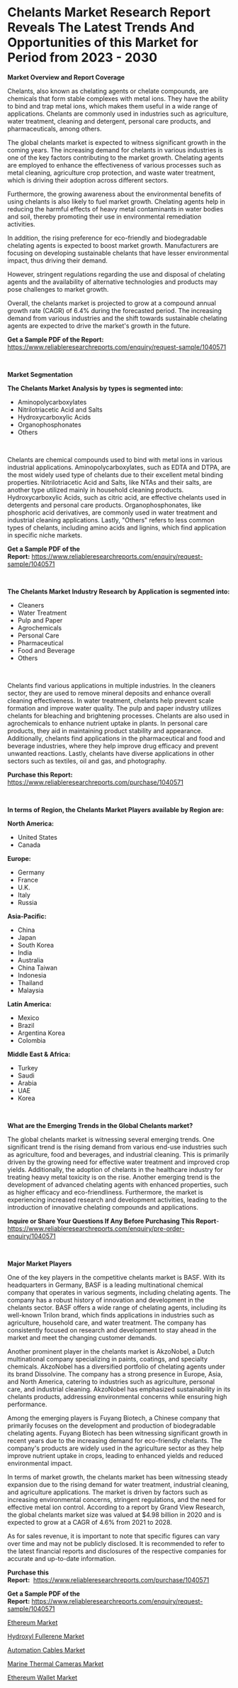 <p><h1>Chelants Market Research Report Reveals The Latest Trends And Opportunities of this Market for Period from 2023 - 2030</h1></p><p><strong>Market Overview and Report Coverage</strong></p>
<p><p>Chelants, also known as chelating agents or chelate compounds, are chemicals that form stable complexes with metal ions. They have the ability to bind and trap metal ions, which makes them useful in a wide range of applications. Chelants are commonly used in industries such as agriculture, water treatment, cleaning and detergent, personal care products, and pharmaceuticals, among others.</p><p>The global chelants market is expected to witness significant growth in the coming years. The increasing demand for chelants in various industries is one of the key factors contributing to the market growth. Chelating agents are employed to enhance the effectiveness of various processes such as metal cleaning, agriculture crop protection, and waste water treatment, which is driving their adoption across different sectors.</p><p>Furthermore, the growing awareness about the environmental benefits of using chelants is also likely to fuel market growth. Chelating agents help in reducing the harmful effects of heavy metal contaminants in water bodies and soil, thereby promoting their use in environmental remediation activities.</p><p>In addition, the rising preference for eco-friendly and biodegradable chelating agents is expected to boost market growth. Manufacturers are focusing on developing sustainable chelants that have lesser environmental impact, thus driving their demand.</p><p>However, stringent regulations regarding the use and disposal of chelating agents and the availability of alternative technologies and products may pose challenges to market growth.</p><p>Overall, the chelants market is projected to grow at a compound annual growth rate (CAGR) of 6.4% during the forecasted period. The increasing demand from various industries and the shift towards sustainable chelating agents are expected to drive the market's growth in the future.</p></p>
<p><strong>Get a Sample PDF of the Report:</strong> <a href="https://www.reliableresearchreports.com/enquiry/request-sample/1040571">https://www.reliableresearchreports.com/enquiry/request-sample/1040571</a></p>
<p>&nbsp;</p>
<p><strong>Market Segmentation</strong></p>
<p><strong>The Chelants Market Analysis by types is segmented into:</strong></p>
<p><ul><li>Aminopolycarboxylates</li><li>Nitrilotriacetic Acid and Salts</li><li>Hydroxycarboxylic Acids</li><li>Organophosphonates</li><li>Others</li></ul></p>
<p>&nbsp;</p>
<p><p>Chelants are chemical compounds used to bind with metal ions in various industrial applications. Aminopolycarboxylates, such as EDTA and DTPA, are the most widely used type of chelants due to their excellent metal binding properties. Nitrilotriacetic Acid and Salts, like NTAs and their salts, are another type utilized mainly in household cleaning products. Hydroxycarboxylic Acids, such as citric acid, are effective chelants used in detergents and personal care products. Organophosphonates, like phosphoric acid derivatives, are commonly used in water treatment and industrial cleaning applications. Lastly, "Others" refers to less common types of chelants, including amino acids and lignins, which find application in specific niche markets.</p></p>
<p><strong>Get a Sample PDF of the Report:</strong>&nbsp;<a href="https://www.reliableresearchreports.com/enquiry/request-sample/1040571">https://www.reliableresearchreports.com/enquiry/request-sample/1040571</a></p>
<p>&nbsp;</p>
<p><strong>The Chelants Market Industry Research by Application is segmented into:</strong></p>
<p><ul><li>Cleaners</li><li>Water Treatment</li><li>Pulp and Paper</li><li>Agrochemicals</li><li>Personal Care</li><li>Pharmaceutical</li><li>Food and Beverage</li><li>Others</li></ul></p>
<p>&nbsp;</p>
<p><p>Chelants find various applications in multiple industries. In the cleaners sector, they are used to remove mineral deposits and enhance overall cleaning effectiveness. In water treatment, chelants help prevent scale formation and improve water quality. The pulp and paper industry utilizes chelants for bleaching and brightening processes. Chelants are also used in agrochemicals to enhance nutrient uptake in plants. In personal care products, they aid in maintaining product stability and appearance. Additionally, chelants find applications in the pharmaceutical and food and beverage industries, where they help improve drug efficacy and prevent unwanted reactions. Lastly, chelants have diverse applications in other sectors such as textiles, oil and gas, and photography.</p></p>
<p><strong>Purchase this Report:</strong>&nbsp; <a href="https://www.reliableresearchreports.com/purchase/1040571">https://www.reliableresearchreports.com/purchase/1040571</a></p>
<p>&nbsp;</p>
<p><strong>In terms of Region, the Chelants Market Players available by Region are:</strong></p>
<p>
    <p> <strong> North America: </strong>
        <ul>
            <li>United States</li>
            <li>Canada</li>
        </ul>
        </p> 
    <p> <strong> Europe: </strong>
        <ul>
            <li>Germany</li>
            <li>France</li>
            <li>U.K.</li>
            <li>Italy</li>
            <li>Russia</li>
        </ul>
        </p> 
    <p> <strong> Asia-Pacific: </strong>
        <ul>
            <li>China</li>
            <li>Japan</li>
            <li>South Korea</li>
            <li>India</li>
            <li>Australia</li>
            <li>China Taiwan</li>
            <li>Indonesia</li>
            <li>Thailand</li>
            <li>Malaysia</li>
        </ul>
        </p> 
    <p> <strong> Latin America: </strong>
        <ul>
            <li>Mexico</li>
            <li>Brazil</li>
            <li>Argentina Korea</li>
            <li>Colombia</li>
        </ul>
        </p> 
    <p> <strong> Middle East & Africa: </strong>
        <ul>
            <li>Turkey</li>
            <li>Saudi</li>
            <li>Arabia</li>
            <li>UAE</li>
            <li>Korea</li>
        </ul>
    </p>
    </p>
<p>&nbsp;</p>
<p><strong>What are the Emerging Trends in the Global Chelants market?</strong></p>
<p><p>The global chelants market is witnessing several emerging trends. One significant trend is the rising demand from various end-use industries such as agriculture, food and beverages, and industrial cleaning. This is primarily driven by the growing need for effective water treatment and improved crop yields. Additionally, the adoption of chelants in the healthcare industry for treating heavy metal toxicity is on the rise. Another emerging trend is the development of advanced chelating agents with enhanced properties, such as higher efficacy and eco-friendliness. Furthermore, the market is experiencing increased research and development activities, leading to the introduction of innovative chelating compounds and applications.</p></p>
<p><strong>Inquire or Share Your Questions If Any Before Purchasing This Report</strong>- <a href="https://www.reliableresearchreports.com/enquiry/pre-order-enquiry/1040571">https://www.reliableresearchreports.com/enquiry/pre-order-enquiry/1040571</a></p>
<p>&nbsp;</p>
<p><strong>Major Market Players</strong></p>
<p><p>One of the key players in the competitive chelants market is BASF. With its headquarters in Germany, BASF is a leading multinational chemical company that operates in various segments, including chelating agents. The company has a robust history of innovation and development in the chelants sector. BASF offers a wide range of chelating agents, including its well-known Trilon brand, which finds applications in industries such as agriculture, household care, and water treatment. The company has consistently focused on research and development to stay ahead in the market and meet the changing customer demands.</p><p>Another prominent player in the chelants market is AkzoNobel, a Dutch multinational company specializing in paints, coatings, and specialty chemicals. AkzoNobel has a diversified portfolio of chelating agents under its brand Dissolvine. The company has a strong presence in Europe, Asia, and North America, catering to industries such as agriculture, personal care, and industrial cleaning. AkzoNobel has emphasized sustainability in its chelants products, addressing environmental concerns while ensuring high performance.</p><p>Among the emerging players is Fuyang Biotech, a Chinese company that primarily focuses on the development and production of biodegradable chelating agents. Fuyang Biotech has been witnessing significant growth in recent years due to the increasing demand for eco-friendly chelants. The company's products are widely used in the agriculture sector as they help improve nutrient uptake in crops, leading to enhanced yields and reduced environmental impact.</p><p>In terms of market growth, the chelants market has been witnessing steady expansion due to the rising demand for water treatment, industrial cleaning, and agriculture applications. The market is driven by factors such as increasing environmental concerns, stringent regulations, and the need for effective metal ion control. According to a report by Grand View Research, the global chelants market size was valued at $4.98 billion in 2020 and is expected to grow at a CAGR of 4.6% from 2021 to 2028.</p><p>As for sales revenue, it is important to note that specific figures can vary over time and may not be publicly disclosed. It is recommended to refer to the latest financial reports and disclosures of the respective companies for accurate and up-to-date information.</p></p>
<p><strong>Purchase this Report:</strong>&nbsp;&nbsp;<a href="https://www.reliableresearchreports.com/purchase/1040571">https://www.reliableresearchreports.com/purchase/1040571</a></p>
<p></p>
<p><strong>Get a Sample PDF of the Report:</strong>&nbsp;<a href="https://www.reliableresearchreports.com/enquiry/request-sample/1040571">https://www.reliableresearchreports.com/enquiry/request-sample/1040571</a></p>
<p><p><a href="https://www.linkedin.com/pulse/ethereum-market-research-report-unlocks-analysis-financial-cmdne/">Ethereum Market</a></p><p><a href="https://www.linkedin.com/pulse/hydroxyl-fullerene-market-size-2023-2030-global-industrial-tp6fe/">Hydroxyl Fullerene Market</a></p><p><a href="https://medium.com/@adityalohrp23/automation-cables-market-share-evolution-and-market-growth-trends-2023-2030-4c8d48111154">Automation Cables Market</a></p><p><a href="https://medium.com/@rameshramurp23/marine-thermal-cameras-market-insight-market-trends-growth-forecasted-from-2023-to-2030-7df92558b926">Marine Thermal Cameras Market</a></p><p><a href="https://www.linkedin.com/pulse/ethereum-wallet-market-challenges-opportunities-growth-drivers-zmipe/">Ethereum Wallet Market</a></p></p>